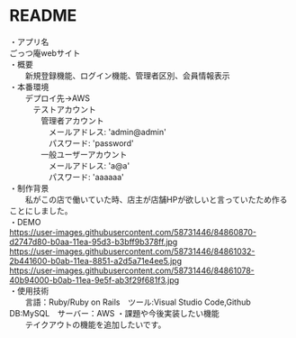 # README
・アプリ名  
  ごっつ庵webサイト  
・概要  
　　新規登録機能、ログイン機能、管理者区別、会員情報表示  
・本番環境  
　　デプロイ先→AWS  
　　　テストアカウント  
　　　　管理者アカウント  
　　　　　メールアドレス: 'admin@admin'  
　　　　　パスワード: 'password'  
　　　　一般ユーザーアカウント  
　　　　　メールアドレス: 'a@a'  
　　　　　パスワード: 'aaaaaa'  
・制作背景  
　　私がこの店で働いていた時、店主が店舗HPが欲しいと言っていたため作ることにしました。  
・DEMO  
https://user-images.githubusercontent.com/58731446/84860870-d2747d80-b0aa-11ea-95d3-b3bff9b378ff.jpg  
https://user-images.githubusercontent.com/58731446/84861032-2b441600-b0ab-11ea-8851-a2d5a71e4ee5.jpg  
https://user-images.githubusercontent.com/58731446/84861078-40b94000-b0ab-11ea-9e5f-ab3f29f681f3.jpg  
・使用技術  
　　言語：Ruby/Ruby on Rails　ツール:Visual Studio Code,Github　DB:MySQL　サーバー：AWS 
・課題や今後実装したい機能  
　　テイクアウトの機能を追加したいです。  
